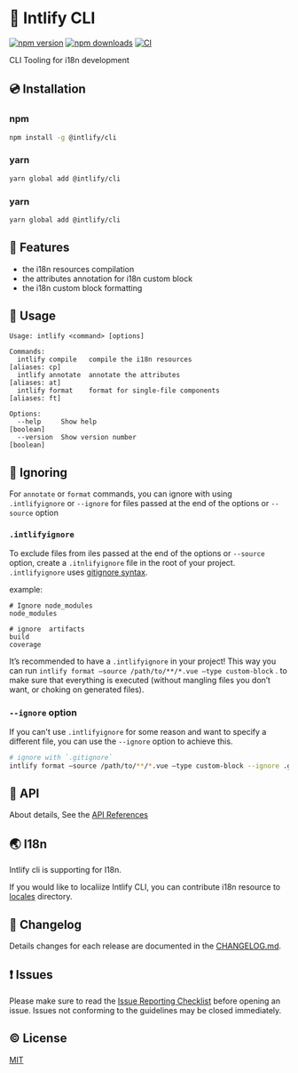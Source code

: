 # 🧰 Intlify CLI

[![npm version][npm-version-src]][npm-version-href]
[![npm downloads][npm-downloads-src]][npm-downloads-href]
[![CI][ci-src]][ci-href]

CLI Tooling for i18n development

## 💿 Installation

### npm

```sh
npm install -g @intlify/cli
```

### yarn
```sh
yarn global add @intlify/cli
```

### yarn
```sh
yarn global add @intlify/cli
```

## 🌟 Features
- the i18n resources compilation
- the attributes annotation for i18n custom block
- the i18n custom block formatting

## 🚀 Usage

```
Usage: intlify <command> [options]

Commands:
  intlify compile   compile the i18n resources                     [aliases: cp]
  intlify annotate  annotate the attributes                        [aliases: at]
  intlify format    format for single-file components              [aliases: ft]

Options:
  --help     Show help                                                 [boolean]
  --version  Show version number                                       [boolean]
```

## 🙈 Ignoring

For `annotate` or `format` commands, you can ignore with using `.intlifyignore` or `--ignore` for files passed at the end of the options or `--source` option

### `.intlifyignore`

To exclude files from iles passed at the end of the options or `--source` option, create a `.itnlifyignore` file in the root of your project. `.intlifyignore` uses [gitignore syntax](https://git-scm.com/docs/gitignore#_pattern_format).

example:
```
# Ignore node_modules
node_modules

# ignore  artifacts
build
coverage
```

It’s recommended to have a `.intlifyignore` in your project! This way you can run `intlify format —source /path/to/**/*.vue —type custom-block` . to make sure that everything is executed (without mangling files you don’t want, or choking on generated files).

### `--ignore` option

If you can't use `.intlifyignore` for some reason and want to specify a different file, you can use the `--ignore` option to achieve this.

```sh
# ignore with `.gitignore`
intlify format —source /path/to/**/*.vue —type custom-block --ignore .gitignore
```

## 🤝 API

About details, See the [API References](https://www.jsdocs.io/package/@intlify/cli)


## 🌏 I18n

Intlify cli is supporting for I18n.

If you would like to localiize Intlify CLI, you can contribute i18n resource to [locales](https://github.com/intlify/cli/blob/main/locales) directory.

## 📜 Changelog
Details changes for each release are documented in the [CHANGELOG.md](https://github.com/intlify/cli/blob/main/CHANGELOG.md).


## ❗ Issues
Please make sure to read the [Issue Reporting Checklist](https://github.com/intlify/cli/blob/main/.github/CONTRIBUTING.md#issue-reporting-guidelines) before opening an issue. Issues not conforming to the guidelines may be closed immediately.

## ©️ License

[MIT](http://opensource.org/licenses/MIT)

<!-- Badges -->

[npm-version-src]: https://img.shields.io/npm/v/@intlify/cli?style=flat&colorA=18181B&colorB=FFAD33
[npm-version-href]: https://npmjs.com/package/@intlify/cli
[npm-downloads-src]: https://img.shields.io/npm/dm/@intlify/cli?style=flat&colorA=18181B&colorB=FFAD33
[npm-downloads-href]: https://npmjs.com/package/@intlify/cli
[ci-src]: https://github.com/intlify/cli/actions/workflows/ci.yaml/badge.svg
[ci-href]: https://github.com/intlify/cli/actions/workflows/ci.yaml
